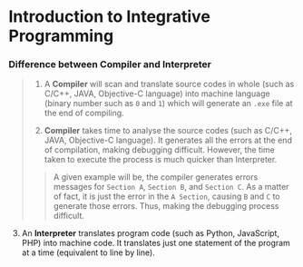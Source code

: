 # Introduction to Integrative Programming

### Difference between Compiler and Interpreter
>1. A **Compiler** will scan and translate source codes in whole (such as C/C++, JAVA, Objective-C language) into machine language (binary number such as `0` and `1`) which will generate an `.exe` file at the end of compiling.
>
>2. **Compiler** takes time to analyse the source codes (such as C/C++, JAVA, Objective-C language). It generates all the errors at the end of compilation, making debugging difficult. However, the time taken to execute the process is much quicker than Interpreter.
>> A given example will be, the compiler generates errors messages for `Section A`, `Section B`, and `Section C`. As a matter of fact, it is just the error in the `A Section`, causing `B` and `C` to generate those errors. Thus, making the debugging process difficult. 

3. An **Interpreter** translates program code (such as Python, JavaScript, PHP) into machine code. It translates just one statement of the program at a time (equivalent to line by line).